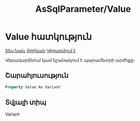 ﻿---
layout: page
title: "AsSqlParameter/Value"
---


# Value հատկություն

[Տես նաև](../AsSqlParameter.md) [Օրինակ](../../Examples/AsSqlCommand.md)  [Կիրառվում է](../AsSqlParameter.md) 

Վերադարձնում կամ նշանակում է պարամետրի արժեքը։

## Շարահյուսություն

``` vb
Property Value As Variant
```

## Տվյալի տիպ
Variant


